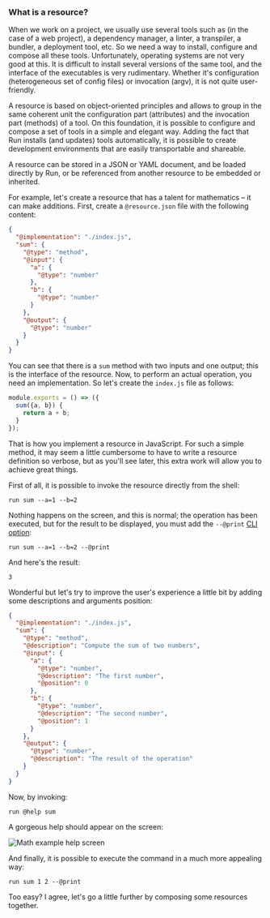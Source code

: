 ### What is a resource?

When we work on a project, we usually use several tools such as (in the case of a web project), a dependency manager, a linter, a transpiler, a bundler, a deployment tool, etc. So we need a way to install, configure and compose all these tools. Unfortunately, operating systems are not very good at this. It is difficult to install several versions of the same tool, and the interface of the executables is very rudimentary. Whether it's configuration (heterogeneous set of config files) or invocation (argv), it is not quite user-friendly.

A resource is based on object-oriented principles and allows to group in the same coherent unit the configuration part (attributes) and the invocation part (methods) of a tool. On this foundation, it is possible to configure and compose a set of tools in a simple and elegant way. Adding the fact that Run installs (and updates) tools automatically, it is possible to create development environments that are easily transportable and shareable.

A resource can be stored in a JSON or YAML document, and be loaded directly by Run, or be referenced from another resource to be embedded or inherited.

For example, let's create a resource that has a talent for mathematics – it can make additions. First, create a `@resource.json` file with the following content:

```json
{
  "@implementation": "./index.js",
  "sum": {
    "@type": "method",
    "@input": {
      "a": {
        "@type": "number"
      },
      "b": {
        "@type": "number"
      }
    },
    "@output": {
      "@type": "number"
    }
  }
}
```

You can see that there is a `sum` method with two inputs and one output; this is the interface of the resource. Now, to perform an actual operation, you need an implementation. So let's create the `index.js` file as follows:

```js
module.exports = () => ({
  sum({a, b}) {
    return a + b;
  }
});
```

That is how you implement a resource in JavaScript. For such a simple method, it may seem a little cumbersome to have to write a resource definition so verbose, but as you'll see later, this extra work will allow you to achieve great things.

First of all, it is possible to invoke the resource directly from the shell:

```shell
run sum --a=1 --b=2
```

Nothing happens on the screen, and this is normal; the operation has been executed, but for the result to be displayed, you must add the `--@print` [CLI option](/docs/reference/run-cli):

```shell
run sum --a=1 --b=2 --@print
```

And here's the result:

```shell
3
```

Wonderful but let's try to improve the user's experience a little bit by adding some descriptions and arguments position:

```json
{
  "@implementation": "./index.js",
  "sum": {
    "@type": "method",
    "@description": "Compute the sum of two numbers",
    "@input": {
      "a": {
        "@type": "number",
        "@description": "The first number",
        "@position": 0
      },
      "b": {
        "@type": "number",
        "@description": "The second number",
        "@position": 1
      }
    },
    "@output": {
      "@type": "number",
      "@description": "The result of the operation"
    }
  }
}
```

Now, by invoking:

```shell
run @help sum
```

A gorgeous help should appear on the screen:

![Math example help screen](/docs/images/math-example-help.png)

And finally, it is possible to execute the command in a much more appealing way:

```shell
run sum 1 2 --@print
```

Too easy? I agree, let's go a little further by composing some resources together.
